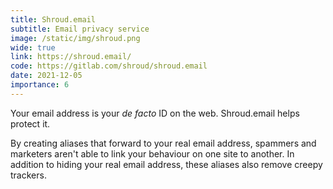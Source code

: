 ```yaml
---
title: Shroud.email
subtitle: Email privacy service
image: /static/img/shroud.png
wide: true
link: https://shroud.email/
code: https://gitlab.com/shroud/shroud.email
date: 2021-12-05
importance: 6
---
```

Your email address is your *de facto* ID on the web. Shroud.email helps protect it.

By creating aliases that forward to your real email address, spammers and marketers aren't able to
link your behaviour on one site to another. In addition to hiding your real email address, these aliases
also remove creepy trackers.
